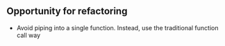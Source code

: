 ## Opportunity for refactoring

- Avoid piping into a single function. Instead, use the traditional function call way
